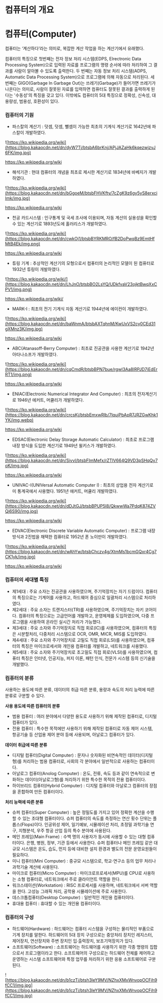 # 컴퓨터의 개요

# **컴퓨터(Computer)**

컴퓨터는 ‘계산하다’라는 의미로, 복잡한 계산 작업을 하는 계산기에서 유래했다.

컴퓨터의 특징으로 첫번째는 전자 정보 처리 시스템(EDPS, Elrectronic Data Processing System)으로 입력된 자료를 프로그램의 명령 순서에 따라 처리하여 그 결과를 사람이 알아볼 수 있도록 출력한다. 두 번째는 자동 정보 처리 시스템(ADPS, Automatic Data Processing System)으로 프로그램에 의해 자동으로 처리된다. 세 번째는 GIGO(Garbage In Garbage Out)는 쓰레기(Garbage)가 들어가면 쓰레기가 나온다는 의미로, 사람이 잘못된 자료를 입력하면 컴퓨터도 잘못된 결과를 출력하게 된다는 '수동성'의 특징을 갖고 있다. 이밖에도 컴퓨터의 5대 특징으로 정확성, 신속성, 대용량성, 범용성, 호환성이 있다.

### **컴퓨터의 기원**

- 파스칼의 계산기 : 덧셈, 덧셈, 뺄셈이 가능한 최초의 기계식 계산기로 1642년에 파스칼이 개발하였다.

![https://ko.wikipedia.org/wiki](https://blog.kakaocdn.net/dn/dyW7Tj/btsbA6brKnj/APjJAZaHk6kqezwjzvJ6FK/img.jpg)

https://ko.wikipedia.org/wiki

- 해석기관 : 현대 컴퓨터의 개념을 최초로 제시한 계산기로 1834년에 바베지가 개발하였다.

![https://ko.wikipedia.org/wiki](https://blog.kakaocdn.net/dn/bGgoeM/btsbFHVKfty/7cZgK9z6gy5yS8erxcilmk/img.jpg)

https://ko.wikipedia.org/wiki

- 천공 카드시스템 : 인구통계 및 국세 조사에 이용되며, 자동 계산의 실용성을 확인할 수 있는 계산기로 1893년도에 홀러리스가 개발하였다.

![https://ko.wikipedia.org/wiki](https://blog.kakaocdn.net/dn/cwkOj1/btsbBYRKMRO/fB2DoPwqBz9EmtHfMtB4Ek/img.png)

https://ko.wikipedia.org/wiki

- 튜링 기계 : 추상적인 계산기의 모형으로서 컴퓨터의 논리적인 모델이 된 컴퓨터로 1932년 튜링이 개발하였다.

![https://ko.wikipedia.org/wiki/](https://blog.kakaocdn.net/dn/LhJnO/btsbBO2LsYQ/UDkfvaV23ojktBwqXxCPV1/img.png)

https://ko.wikipedia.org/wiki/

- MARK-I : 최초의 전기 기계식 자동 계산기로 1944년에 에이컨이 개발하였다.

![https://ko.wikipedia.org/wiki](https://blog.kakaocdn.net/dn/baWnmA/btsbAXTqhnM/KwUxVS2cy0CEd31gXMnz3K/img.jpg)

https://ko.wikipedia.org/wiki

- ABC(Atanasoff-Berry Computer) : 최초로 진공관을 사용한 계산기로 1942년 아타나소프가 개발하였다.

![https://ko.wikipedia.org/wiki](https://blog.kakaocdn.net/dn/cqCmdR/btsbBPN7bue/rgwl3Aa8lRPJD7iEdErRT1/img.png)

https://ko.wikipedia.org/wiki

- ENIAC(Electronic Numerical Integrator And Computer) : 최초의 전자계산기로 1946년 에커트, 머큘리가 개발하였다.

![https://ko.wikipedia.org/wiki](https://blog.kakaocdn.net/dn/crcsKj/btsbEmxwRlb/7lqujPbApR7JRZGwKhk1YK/img.webp)

https://ko.wikipedia.org/wiki

- EDSAC(Electronic Delay Storage Automatic Calculator) : 최초로 프로그램 내장 방식을 도입한 계산기로 1949년 윌키스가 개발하였다.

![https://ko.wikipedia.org/wiki](https://blog.kakaocdn.net/dn/Sivvl/btsbFImMefx/rZTlV664Q9VD3pSHqQy7oK/img.jpg)

https://ko.wikipedia.org/wiki

- UNIVAC-I(UNIVersal Automatic Computer I) : 최초의 상업용 전자 계산기로 미 통계국에서 사용했다. 1951년 애커트, 머큘리 개발하였다.

![https://ko.wikipedia.org/wiki](https://blog.kakaocdn.net/dn/dDJtGJ/btsbBPUP5l8/QkwwWa7PdqK874ZVQj6S90/img.jpg)

https://ko.wikipedia.org/wiki

- EDVAC(Electronic Discrete Variable Automatic Computer) : 프로그램 내장 방식과 2진법을 채택한 컴퓨터로 1952년 폰 노이만이 개발하였다.

![https://ko.wikipedia.org/wiki](https://blog.kakaocdn.net/dn/wAhYw/btsbChczv4g/XtmMs1bcmGQxr4Cg7CK1yk/img.jpg)

https://ko.wikipedia.org/wiki

### **컴퓨터의 세대별 특징**

- 제1세대 : 주요 소자는 진공관을 사용하였으며, 주기억장치는 자기 드럼이다. 컴퓨터의 특징으로는 기계어를 사용하고, 하드웨어 중심으로 일괄처리 시스템으로 처리하였다.
- 제2세대 : 주요 소자는 트랜지스터(TR)를 사용하였으며, 주기억장치는 자키 코어이다. 컴퓨터의 특징으로는 고급언어를 개발하고, 운영체제를 도입하였으며, 다중 프로그램을 사용하여 온라인 실시간 처리가 가능했다.
- 제3세대 : 주요 소자와 주기억장치로 직접 회로(IC)를 사용하였으며, 컴퓨터의 특징은 시분할처리, 다중처리 시스템으로 OCR, OMR, MICR, MIS를 도입하였다.
- 제4세대 : 주요 소자와 주기억장치로 고밀도 직접 회로(LSI)를 사용하였으며, 컴퓨터의 특징은 마이크로세서와 개인용 컴퓨터를 개발하고, 네트워크를 사용했다.
- 제5세대 : 주요 소자와 주기억장치로 초고밀도 직접 회로(VLSI)를 사용하였으며, 컴퓨터 특징은 인터넷, 인공지능, 퍼지 이론, 패턴 인식, 전문가 시스템 등의 신기술을 개발했다.

### **컴퓨터의 분류**

사용하는 용도에 따른 분류, 데이터의 취급 따른 분류, 용량과 속도의 처리 능력에 따른 분류로 구분할 수 있다.

**사용 용도에 따른 컴퓨터의 분류**

- 범용 컴퓨터 : 여러 분야에서 다양한 용도로 사용하기 위해 제작된 컴퓨터로, 디지털 컴퓨터가 있다.
- 전용 컴퓨터 : 특수한 목적에만 사용하기 위해 제작된 컴퓨터로 자동 제어 시스템, 항공기술 등 산업용 제어 분야 등에 사용되며, 아날로그 컴퓨터가 있다.

**데이터 취급에 따른 분류**

- 디지털 컴퓨터(Digital Computer) : 문자나 숫자화된 비연속적인 데이터(디지털형)를 처리하는 범용 컴퓨터로, 사회의 각 분야에서 일반적으로 사용하는 컴퓨터이다.
- 아날로그 컴퓨터(Anolog Computer) : 온도, 전류, 속도 등과 같이 연속적으로 변화하는 데이터(아날로그형)를 처리하기 위한 특수한 목적의 전용 컴퓨터이다.
- 하이브리드 컴퓨터(Hybrid Computer) : 디지털 컴퓨터와 아날로그 컴퓨터의 장점을 혼합하여 만든 컴퓨터이다.

**처리 능력에 따른 분류**

- 슈퍼 컴퓨터(Super Computer) : 높은 정밀도를 가지고 있어 정확한 계산을 수행할 수 있는 초대형 컴퓨터이다. 슈퍼 컴퓨터의 속도를 측정하는 연산 횟수 단위는 플롭스(Flops)이다. 인공위성 제어, 일기예보, 시뮬레이션 처리, 초정밀 과학기술 연구, 지형분석, 우주 항공 산업 등의 특수 분야에 사용된다.
- 메인 프레임(Main Frame) : 수백 명의 사용자가 동시에 사용할 수 있는 대형 컴퓨터이다. 은행, 병원, 정부, 기관 등에서 사용한다. 슈퍼 컴퓨터나 메인 프레임 같은 대규모 시스템은 온도, 습도, 먼지 등에 대비한 설치 환경과 별도의 전문 운영요원들이 필요하다.
- 미니 컴퓨터(Mini Computer) : 중규모 시스템으로, 학교⋅연구소 등의 업무 처리나 과학기술 계산에 사용된다.
- 마이크로 컴퓨터(Micro Computer) : 마이크로프로세서(MPU)를 CPU로 사용하는 소형 컴퓨터로, 네트워크에서 주로 클라이언트 역할을 한다.
- 워크스테이션(Workstation) : RISC 프로세서를 사용하며, 네트워크에서 서버 역할을 한다. 고성능 그래픽 처리, 공학용 시뮬레이션에 주로 사용한다.
- 데스크톱컴퓨터(Desktop Computer) : 일반적인 개인용 컴퓨터이다.
- 휴대용 컴퓨터 : 휴대할 수 있는 개인용 컴퓨터이다.

### **컴퓨터의 구성**

- 하드웨어(Hardware) : 하드웨어는 컴퓨터 시스템을 구성하는 물리적인 부품으로 기계 장치를 말한다. 하드웨어의 5대 장치 구성으로는 중앙처리 장치인 레지스터, 제어장치, 연산장치와 주변 장치인 입∙출력장치, 보조기억장치가 있다.
- 소프트웨어(Software) : 소프트웨어는 하드웨어를 사용하기 위한 각종 명령의 집합으로서 프로그램이라고 한다. 소프트웨어의 구성으로는 하드웨어 전체를 제어하고 운영하는 시스템 소프트웨어와 특정 업무를 처리하기 위한 응용 소프트웨어로 구분된다.

![https://blog.kakaocdn.net/dn/b1czTi/btsh3leY9MV/NZhxXMxWnvopOCFih9fCC1/img.jpg](https://blog.kakaocdn.net/dn/b1czTi/btsh3leY9MV/NZhxXMxWnvopOCFih9fCC1/img.jpg)